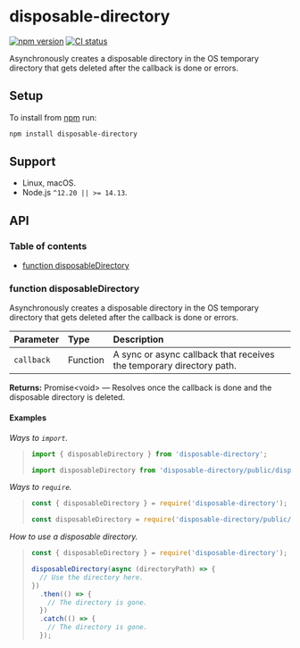 # disposable-directory

[![npm version](https://badgen.net/npm/v/disposable-directory)](https://npm.im/disposable-directory) [![CI status](https://github.com/jaydenseric/disposable-directory/workflows/CI/badge.svg)](https://github.com/jaydenseric/disposable-directory/actions)

Asynchronously creates a disposable directory in the OS temporary directory that gets deleted after the callback is done or errors.

## Setup

To install from [npm](https://npmjs.com) run:

```sh
npm install disposable-directory
```

## Support

- Linux, macOS.
- Node.js `^12.20 || >= 14.13`.

## API

### Table of contents

- [function disposableDirectory](#function-disposabledirectory)

### function disposableDirectory

Asynchronously creates a disposable directory in the OS temporary directory that gets deleted after the callback is done or errors.

| Parameter | Type | Description |
| :-- | :-- | :-- |
| `callback` | Function | A sync or async callback that receives the temporary directory path. |

**Returns:** Promise&lt;void> — Resolves once the callback is done and the disposable directory is deleted.

#### Examples

_Ways to `import`._

> ```js
> import { disposableDirectory } from 'disposable-directory';
> ```
>
> ```js
> import disposableDirectory from 'disposable-directory/public/disposableDirectory.js';
> ```

_Ways to `require`._

> ```js
> const { disposableDirectory } = require('disposable-directory');
> ```
>
> ```js
> const disposableDirectory = require('disposable-directory/public/disposableDirectory');
> ```

_How to use a disposable directory._

> ```js
> const { disposableDirectory } = require('disposable-directory');
>
> disposableDirectory(async (directoryPath) => {
>   // Use the directory here.
> })
>   .then(() => {
>     // The directory is gone.
>   })
>   .catch(() => {
>     // The directory is gone.
>   });
> ```
